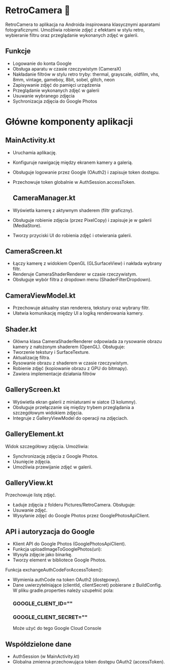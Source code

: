 # RetroCamera 📸

RetroCamera to aplikacja na Androida inspirowana klasycznymi aparatami fotograficznymi. Umożliwia robienie zdjęć z efektami w stylu retro, wybieranie filtru oraz przeglądanie wykonanych zdjęć w galerii.

## Funkcje
- Logowanie do konta Google 
- Obsługa aparatu w czasie rzeczywistym (CameraX)
- Nakładanie filtrów w stylu retro tryby:  thermal, grayscale, oldfilm, vhs, 8mm, vintage, gameboy, 8bit, sobel, glitch, neon
- Zapisywanie zdjęć do pamięci urządzenia
- Przeglądanie wykonanych zdjęć w galerii
- Usuwanie wybranego zdjęcia
- Sychronizacja zdjęcia do Google Photos

# Główne komponenty aplikacji
 ## MainActivity.kt
- Uruchamia aplikację.
- Konfiguruje nawigację między ekranem kamery a galerią.
- Obsługuje logowanie przez Google (OAuth2) i zapisuje token dostępu.
- Przechowuje token globalnie w AuthSession.accessToken.

  ## CameraManager.kt
- Wyświetla kamerę z aktywnym shaderem (filtr graficzny).
- Obsługuje robienie zdjęcia (przez PixelCopy) i zapisuje je w galerii (MediaStore).
- Tworzy przyciski UI do robienia zdjęć i otwierania galerii.

 ## CameraScreen.kt
- Łączy kamerę z widokiem OpenGL (GLSurfaceView) i nakłada wybrany filtr.
- Renderuje CameraShaderRenderer w czasie rzeczywistym.
- Obsługuje wybór filtra z dropdown menu (ShaderFilterDropdown).

 ## CameraViewModel.kt
- Przechowuje aktualny stan renderera, tekstury oraz wybrany filtr.
- Ułatwia komunikację między UI a logiką renderowania kamery.

 ## Shader.kt
- Główna klasa CameraShaderRenderer odpowiada za rysowanie obrazu kamery z nałożonym shaderem (OpenGL).
Obsługuje:
- Tworzenie tekstury i SurfaceTexture.
- Aktualizację filtra.
- Rysowanie obrazu z shaderem w czasie rzeczywistym.
- Robienie zdjęć (kopiowanie obrazu z GPU do bitmapy).
- Zawiera implementacje działania filtrów
 ## GalleryScreen.kt
- Wyświetla ekran galerii z miniaturami w siatce (3 kolumny).
- Obsługuje przełączanie się między trybem przeglądania a szczegółowym widokiem zdjęcia.
- Integruje z GalleryViewModel do operacji na zdjęciach.

 ## GalleryElement.kt
Widok szczegółowy zdjęcia. Umożliwia:
- Synchronizację zdjęcia z Google Photos.
- Usunięcie zdjęcia.
- Umożliwia przewijanie zdjęć w galerii.

 ## GalleryView.kt
Przechowuje listę zdjęć.
- Ładuje zdjęcia z folderu Pictures/RetroCamera.
Obsługuje:
- Usuwanie zdjęć.
- Wysyłanie zdjęć do Google Photos przez GooglePhotosApiClient.

## API i autoryzacja do Google
- Klient API do Google Photos (GooglePhotosApiClient).
- Funkcja uploadImageToGooglePhotos(uri):
- Wysyła zdjęcie jako binarkę.
- Tworzy element w bibliotece Google Photos.

Funkcja exchangeAuthCodeForAccessToken():
- Wymienia authCode na token OAuth2 (dostępowy).
- Dane uwierzytelniające (clientId, clientSecret) pobierane z BuildConfig.
  W pliku gradle.properties należy uzupełnić pola:
  ### GOOGLE_CLIENT_ID=""
  ### GOOGLE_CLIENT_SECRET=""
  Może użyć do tego Google Cloud Console

## Współdzielone dane
- AuthSession (w MainActivity.kt)
- Globalna zmienna przechowująca token dostępu OAuth2 (accessToken).
